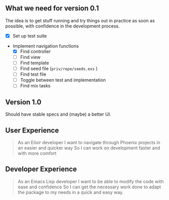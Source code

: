 ## What we need for version 0.1
The idea is to get stuff running and try things out in practice as soon as possible, with confidence in the development process.

- [X] Set up test suite
- Implement navigation functions
    - [X] Find controller
    - [ ] Find view
    - [ ] Find template
    - [ ] Find seed file (`priv/repo/seeds.exs` )
    - [ ] Find test file
    - [ ] Toggle between test and implementation
    - [ ] Find mix tasks

## Version 1.0
Should have stable specs and (maybe) a better UI.

## User Experience
> As an Elixir developer
> I want to navigate through Phoenix projects in an easier and quicker way
> So I can work on development faster and with more comfort

## Developer Experience
> As an Emacs Lisp developer
> I want to be able to modify the code with ease and confidence
> So I can get the necessary work done to adapt the package to my needs in a quick and easy way.
